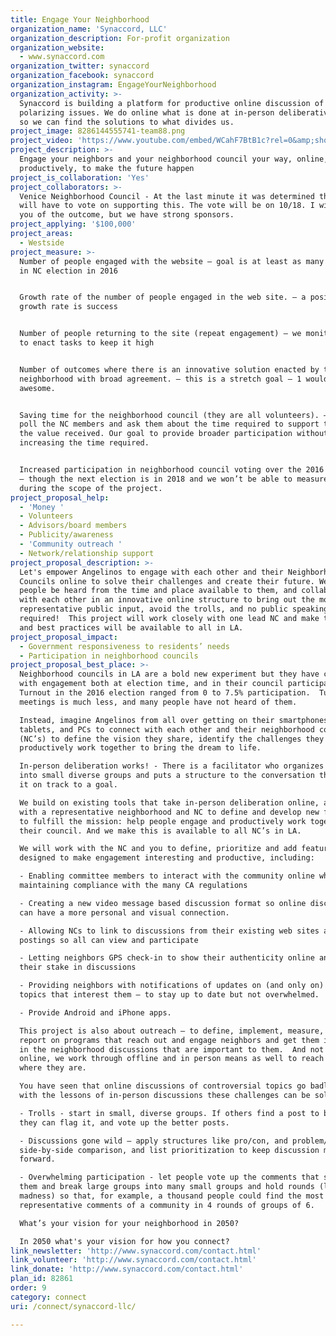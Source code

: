 ```yaml
---
title: Engage Your Neighborhood
organization_name: 'Synaccord, LLC'
organization_description: For-profit organization
organization_website:
  - www.synaccord.com
organization_twitter: synaccord
organization_facebook: synaccord
organization_instagram: EngageYourNeighborhood
organization_activity: >-
  Synaccord is building a platform for productive online discussion of 
  polarizing issues. We do online what is done at in-person deliberative events
  so we can find the solutions to what divides us.
project_image: 8286144555741-team88.png
project_video: 'https://www.youtube.com/embed/WCahF7BtB1c?rel=0&amp;showinfo=0'
project_description: >-
  Engage your neighbors and your neighborhood council your way, online,
  productively, to make the future happen
project_is_collaboration: 'Yes'
project_collaborators: >-
  Venice Neighborhood Council - At the last minute it was determined that the NC
  will have to vote on supporting this. The vote will be on 10/18. I will notify
  you of the outcome, but we have strong sponsors.
project_applying: '$100,000'
project_areas:
  - Westside
project_measure: >-
  Number of people engaged with the website – goal is at least as many as voted
  in NC election in 2016 


  Growth rate of the number of people engaged in the web site. – a positive
  growth rate is success


  Number of people returning to the site (repeat engagement) – we monitor this
  to enact tasks to keep it high


  Number of outcomes where there is an innovative solution enacted by the
  neighborhood with broad agreement. – this is a stretch goal – 1 would be
  awesome.


  Saving time for the neighborhood council (they are all volunteers). – We will
  poll the NC members and ask them about the time required to support this and
  the value received. Our goal to provide broader participation without
  increasing the time required. 


  Increased participation in neighborhood council voting over the 2016 election
  – though the next election is in 2018 and we won’t be able to measure this
  during the scope of the project.
project_proposal_help:
  - 'Money '
  - Volunteers
  - Advisors/board members
  - Publicity/awareness
  - 'Community outreach '
  - Network/relationship support
project_proposal_description: >-
  Let's empower Angelinos to engage with each other and their Neighborhood
  Councils online to solve their challenges and create their future. We’ll let
  people be heard from the time and place available to them, and collaborate
  with each other in an innovative online structure to bring out the most
  representative public input, avoid the trolls, and no public speaking
  required!  This project will work closely with one lead NC and make the tools
  and best practices will be available to all in LA.
project_proposal_impact:
  - Government responsiveness to residents’ needs
  - Participation in neighborhood councils
project_proposal_best_place: >-
  Neighborhood councils in LA are a bold new experiment but they have challenges
  with engagement both at election time, and in their council participation. 
  Turnout in the 2016 election ranged from 0 to 7.5% participation.  Turnout at
  meetings is much less, and many people have not heard of them.

  Instead, imagine Angelinos from all over getting on their smartphones,
  tablets, and PCs to connect with each other and their neighborhood councils
  (NC’s) to define the vision they share, identify the challenges they face, and
  productively work together to bring the dream to life.

  In-person deliberation works! - There is a facilitator who organizes people
  into small diverse groups and puts a structure to the conversation that keeps
  it on track to a goal. 

  We build on existing tools that take in-person deliberation online, and work
  with a representative neighborhood and NC to define and develop new features
  to fulfill the mission: help people engage and productively work together with
  their council. And we make this is available to all NC’s in LA.

  We will work with the NC and you to define, prioritize and add features
  designed to make engagement interesting and productive, including:

  - Enabling committee members to interact with the community online while
  maintaining compliance with the many CA regulations

  - Creating a new video message based discussion format so online discussions
  can have a more personal and visual connection.

  - Allowing NCs to link to discussions from their existing web sites and
  postings so all can view and participate

  - Letting neighbors GPS check-in to show their authenticity online and share
  their stake in discussions

  - Providing neighbors with notifications of updates on (and only on) the
  topics that interest them – to stay up to date but not overwhelmed.

  - Provide Android and iPhone apps.

  This project is also about outreach – to define, implement, measure, and
  report on programs that reach out and engage neighbors and get them involved
  in the neighborhood discussions that are important to them.  And not just
  online, we work through offline and in person means as well to reach people
  where they are.

  You have seen that online discussions of controversial topics go badly. But
  with the lessons of in-person discussions these challenges can be solved:

  - Trolls - start in small, diverse groups. If others find a post to be uncivil
  they can flag it, and vote up the better posts.

  - Discussions gone wild – apply structures like pro/con, and problem/solution,
  side-by-side comparison, and list prioritization to keep discussion moving
  forward.

  - Overwhelming participation - let people vote up the comments that speak for
  them and break large groups into many small groups and hold rounds (like march
  madness) so that, for example, a thousand people could find the most
  representative comments of a community in 4 rounds of groups of 6.

  What’s your vision for your neighborhood in 2050?

  In 2050 what's your vision for how you connect?
link_newsletter: 'http://www.synaccord.com/contact.html'
link_volunteer: 'http://www.synaccord.com/contact.html'
link_donate: 'http://www.synaccord.com/contact.html'
plan_id: 82861
order: 9
category: connect
uri: /connect/synaccord-llc/

---
```

